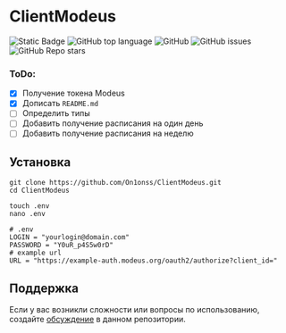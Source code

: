 # ClientModeus

<!--Блок информации о репозитории в бейджах-->
![Static Badge](https://img.shields.io/badge/On1onss-ClientModeus-ClientModeus)
![GitHub top language](https://img.shields.io/github/languages/top/On1onss/ClientModeus)
![GitHub](https://img.shields.io/github/license/On1onss/ClientModeus)
![GitHub issues](https://img.shields.io/github/issues/On1onss/ClientModeus)
![GitHub Repo stars](https://img.shields.io/github/stars/On1onss/ClientModeus)

### ToDo:
- [x] Получение токена Modeus
- [x] Дописать `README.md`
- [ ] Определить типы
- [ ] Добавить получение расписания на один день
- [ ] Добавить получение расписания на неделю

<!--Установка-->
## Установка

```Shell
git clone https://github.com/On1onss/ClientModeus.git
cd ClientModeus

touch .env
nano .env
```

```Shell
# .env
LOGIN = "yourlogin@domain.com"
PASSWORD = "Y0uR_p4S5w0rD"
# example url
URL = "https://example-auth.modeus.org/oauth2/authorize?client_id="
```

<!--Поддержка-->
## Поддержка
Если у вас возникли сложности или вопросы по использованию, создайте 
[обсуждение](https://github.com/On1onss/ClientModeus/issues/new/choose) в данном репозитории.



